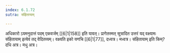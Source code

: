 ```yaml
---
index: 6.1.72
sutra: संहितायाम्

---
```

अधिकारो ऽयमनुदात्तं पदम् एकवर्जम् [[6|1|158]] इति यावत्। प्रागेतस्मत् सूत्रादित उत्तरं यद् वक्ष्यामः संहितायाम् इत्येवं तद् वेदितव्यम्। वक्ष्यति इको यणचि [[6|1|77]], दध्यत्र। मध्वत्र। संहितायाम् इति किम्? दधि अत्र। मधु अत्र।